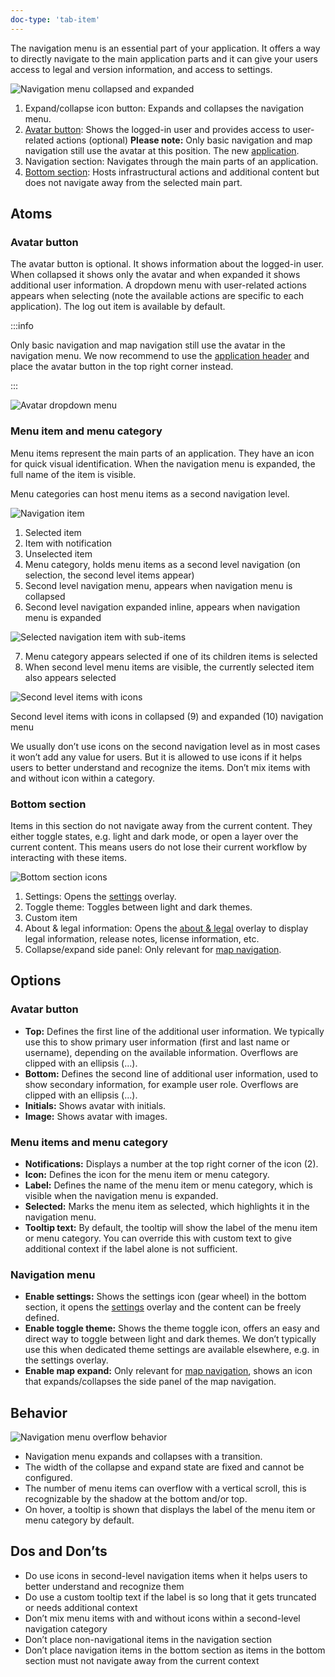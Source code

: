 ```yaml
---
doc-type: 'tab-item'
---
```


The navigation menu is an essential part of your application. It offers a way to directly navigate to the main application parts and it can give your users access to legal and version information, and access to settings.

![Navigation menu collapsed and expanded](https://www.figma.com/design/wEptRgAezDU1z80Cn3eZ0o/iX-Pattern-Illustrations?type=design&node-id=990-122297&mode=design&t=JbZngO5IAS8hvpTb-11)

1. Expand/collapse icon button: Expands and collapses the navigation menu.
2. [Avatar button](#avatar-button): Shows the logged-in user and provides access to user-related actions (optional)
   **Please note:** Only basic navigation and map navigation still use the avatar at this position. The new [application](../application-header).
3. Navigation section: Navigates through the main parts of an application.
4. [Bottom section](#bottom-section): Hosts infrastructural actions and additional content but does not navigate away from the selected main part.

## Atoms

### Avatar button

The avatar button is optional. It shows information about the logged-in user. When collapsed it shows only the avatar and when expanded it shows additional user information. A dropdown menu with user-related actions appears when selecting (note the available actions are specific to each application). The log out item is available by default.

:::info

Only basic navigation and map navigation still use the avatar in the navigation menu. We now recommend to use the [application header](../application-header) and place the avatar button in the top right corner instead.

:::

![Avatar dropdown menu](https://www.figma.com/design/wEptRgAezDU1z80Cn3eZ0o/iX-Pattern-Illustrations?type=design&node-id=1013-70909&mode=design&t=Ch2wsi2EtQ3sPBpS-11)

### Menu item and menu category

Menu items represent the main parts of an application. They have an icon for quick visual identification. When the navigation menu is expanded, the full name of the item is visible.

Menu categories can host menu items as a second navigation level.

![Navigation item](https://www.figma.com/design/wEptRgAezDU1z80Cn3eZ0o/iX-Pattern-Illustrations?type=design&node-id=998-67465&mode=design&t=puecEZZMJ24R1ngI-11)

1. Selected item
2. Item with notification
3. Unselected item
4. Menu category, holds menu items as a second level navigation (on selection, the second level items appear)
5. Second level navigation menu, appears when navigation menu is collapsed
6. Second level navigation expanded inline, appears when navigation menu is expanded

![Selected navigation item with sub-items](https://www.figma.com/design/wEptRgAezDU1z80Cn3eZ0o/iX-Pattern-Illustrations?type=design&node-id=1005-10267&mode=design&t=ljAWsgheUZngQeQG-11)

7. Menu category appears selected if one of its children items is selected
8. When second level menu items are visible, the currently selected item also appears selected

![Second level items with icons](https://www.figma.com/design/wEptRgAezDU1z80Cn3eZ0o/iX-Pattern-Illustrations?type=design&node-id=2062-21146&mode=design&t=E5f1YhpwznaV7Qjk-11)

Second level items with icons in collapsed (9) and expanded (10) navigation menu

We usually don’t use icons on the second navigation level as in most cases it won’t add any value for users. But it is allowed to use icons if it helps users to better understand and recognize the items. Don’t mix items with and without icon within a category.

### Bottom section

Items in this section do not navigate away from the current content. They either toggle states, e.g. light and dark mode, or open a layer over the current content. This means users do not lose their current workflow by interacting with these items.

![Bottom section icons](https://www.figma.com/design/wEptRgAezDU1z80Cn3eZ0o/iX-Pattern-Illustrations?type=design&node-id=1005-10817&mode=design&t=ljAWsgheUZngQeQG-11)

1. Settings: Opens the [settings](../settings) overlay.
2. Toggle theme: Toggles between light and dark themes.
3. Custom item
4. About & legal information: Opens the [about & legal](../about-and-legal) overlay to display legal information, release notes, license information, etc.
5. Collapse/expand side panel: Only relevant for [map navigation](../../legacy/map-navigation).

## Options

### Avatar button
- **Top:** Defines the first line of the additional user information. We typically use this to show primary user information (first and last name or username), depending on the available information. Overflows are clipped with an ellipsis (...).
- **Bottom:** Defines the second line of additional user information, used to show secondary information, for example user role. Overflows are clipped with an ellipsis (...).
- **Initials:** Shows avatar with initials.
- **Image:** Shows avatar with images.

### Menu items and menu category
- **Notifications:** Displays a number at the top right corner of the icon (2).
- **Icon:** Defines the icon for the menu item or menu category.
- **Label:** Defines the name of the menu item or menu category, which is visible when the navigation menu is expanded.
- **Selected:** Marks the menu item as selected, which highlights it in the navigation menu.
- **Tooltip text:** By default, the tooltip will show the label of the menu item or menu category. You can override this with custom text to give additional context if the label alone is not sufficient.

### Navigation menu
- **Enable settings:** Shows the settings icon (gear wheel) in the bottom section, it opens the [settings](../settings) overlay and the content can be freely defined.
- **Enable toggle theme:** Shows the theme toggle icon, offers an easy and direct way to toggle between light and dark themes. We don’t typically use this when dedicated theme settings are available elsewhere, e.g. in the settings overlay.
- **Enable map expand:** Only relevant for [map navigation](../../legacy/map-navigation), shows an icon that expands/collapses the side panel of the map navigation.

## Behavior

![Navigation menu overflow behavior](https://www.figma.com/design/wEptRgAezDU1z80Cn3eZ0o/iX-Pattern-Illustrations?type=design&node-id=1013-68267&mode=design&t=RG8M7S3eIKxiDqv5-11)

- Navigation menu expands and collapses with a transition.
- The width of the collapse and expand state are fixed and cannot be configured.
- The number of menu items can overflow with a vertical scroll, this is recognizable by the shadow at the bottom and/or top.
- On hover, a tooltip is shown that displays the label of the menu item or menu category by default.

## Dos and Don’ts

- Do use icons in second-level navigation items when it helps users to better understand and recognize them
- Do use a custom tooltip text if the label is so long that it gets truncated or needs additional context
- Don’t mix menu items with and without icons within a second-level navigation category
- Don’t place non-navigational items in the navigation section
- Don’t place navigation items in the bottom section as items in the bottom section must not navigate away from the current context